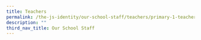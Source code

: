 ```yaml
---
title: Teachers
permalink: /the-js-identity/our-school-staff/teachers/primary-1-teachers/
description: ""
third_nav_title: Our School Staff
---
```







